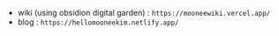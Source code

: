 - wiki (using obsidion digital garden) : `https://mooneewiki.vercel.app/`
- blog : `https://hellomooneekim.netlify.app/`

